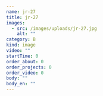 ```yaml
---
name: jr-27
title: jr-27
images:
  - src: /images/uploads/jr-27.jpg
    alt: ""
category: B
kind: image
video: ""
startTime: 0
order_about: 0
order_projects: 0
order_video: 0
body: ""
body_en: ""
---
```

